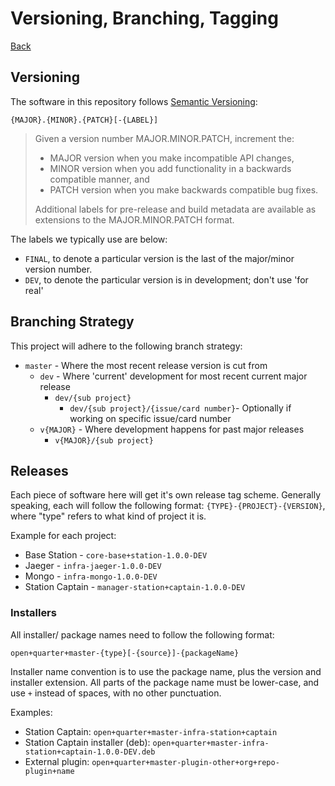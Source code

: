 # Versioning, Branching, Tagging

[Back](README.md)

## Versioning

The software in this repository follows [Semantic Versioning](https://semver.org/):

`{MAJOR}.{MINOR}.{PATCH}[-{LABEL}]`

> Given a version number MAJOR.MINOR.PATCH, increment the:
> 
>   - MAJOR version when you make incompatible API changes,
>   - MINOR version when you add functionality in a backwards compatible manner, and
>   - PATCH version when you make backwards compatible bug fixes.
> 
> Additional labels for pre-release and build metadata are available as extensions to the MAJOR.MINOR.PATCH format.

The labels we typically use are below:

- `FINAL`, to denote a particular version is the last of the major/minor version number.
- `DEV`, to denote the particular version is in development; don't use 'for real'

## Branching Strategy

This project will adhere to the following branch strategy:

- `master` - Where the most recent release version is cut from 
  - `dev` - Where 'current' development for most recent current major release
    - `dev/{sub project}`
      - `dev/{sub project}/{issue/card number}`- Optionally if working on specific issue/card number
  - `v{MAJOR}` - Where development happens for past major releases
    - `v{MAJOR}/{sub project}`

## Releases

Each piece of software here will get it's own release tag scheme. Generally speaking, each will follow the following format: `{TYPE}-{PROJECT}-{VERSION}`, where "type" refers to what kind of project it is.

Example for each project:

 - Base Station - `core-base+station-1.0.0-DEV`
 - Jaeger - `infra-jaeger-1.0.0-DEV`
 - Mongo - `infra-mongo-1.0.0-DEV`
 - Station Captain - `manager-station+captain-1.0.0-DEV`

### Installers

All installer/ package names need to follow the following format:

`open+quarter+master-{type}[-{source}]-{packageName}`

Installer name convention is to use the package name, plus the version and installer extension. All parts of the package name must be lower-case, and use `+` instead of spaces, with no other punctuation.

Examples:

- Station Captain: `open+quarter+master-infra-station+captain`
- Station Captain installer (deb): `open+quarter+master-infra-station+captain-1.0.0-DEV.deb`
- External plugin: `open+quarter+master-plugin-other+org+repo-plugin+name`
